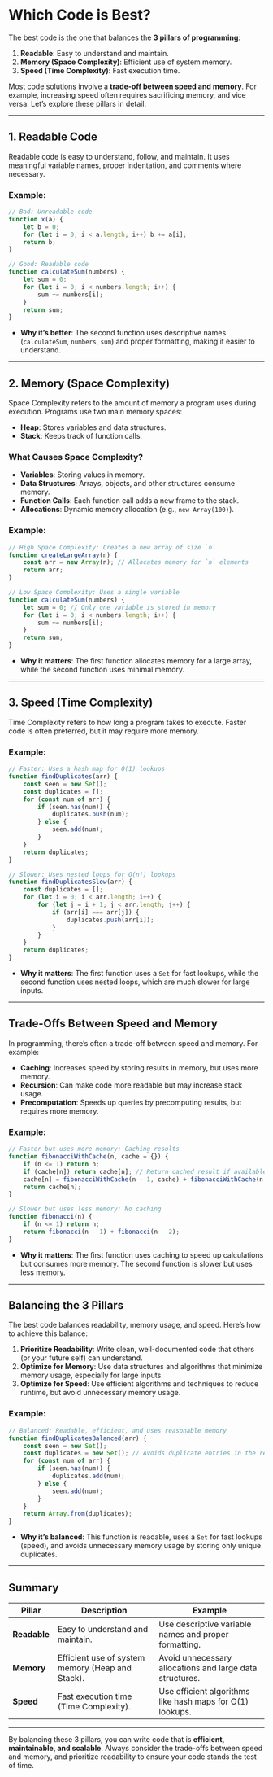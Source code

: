 # Which Code is Best?

The best code is the one that balances the **3 pillars of programming**:
1. **Readable**: Easy to understand and maintain.
2. **Memory (Space Complexity)**: Efficient use of system memory.
3. **Speed (Time Complexity)**: Fast execution time.

Most code solutions involve a **trade-off between speed and memory**. For example, increasing speed often requires sacrificing memory, and vice versa. Let’s explore these pillars in detail.

---

## 1. **Readable Code**
Readable code is easy to understand, follow, and maintain. It uses meaningful variable names, proper indentation, and comments where necessary.

### Example:
```javascript
// Bad: Unreadable code
function x(a) {
    let b = 0;
    for (let i = 0; i < a.length; i++) b += a[i];
    return b;
}

// Good: Readable code
function calculateSum(numbers) {
    let sum = 0;
    for (let i = 0; i < numbers.length; i++) {
        sum += numbers[i];
    }
    return sum;
}
```
- **Why it’s better**: The second function uses descriptive names (`calculateSum`, `numbers`, `sum`) and proper formatting, making it easier to understand.

---

## 2. **Memory (Space Complexity)**
Space Complexity refers to the amount of memory a program uses during execution. Programs use two main memory spaces:
- **Heap**: Stores variables and data structures.
- **Stack**: Keeps track of function calls.

### What Causes Space Complexity?
- **Variables**: Storing values in memory.
- **Data Structures**: Arrays, objects, and other structures consume memory.
- **Function Calls**: Each function call adds a new frame to the stack.
- **Allocations**: Dynamic memory allocation (e.g., `new Array(100)`).

### Example:
```javascript
// High Space Complexity: Creates a new array of size `n`
function createLargeArray(n) {
    const arr = new Array(n); // Allocates memory for `n` elements
    return arr;
}

// Low Space Complexity: Uses a single variable
function calculateSum(numbers) {
    let sum = 0; // Only one variable is stored in memory
    for (let i = 0; i < numbers.length; i++) {
        sum += numbers[i];
    }
    return sum;
}
```
- **Why it matters**: The first function allocates memory for a large array, while the second function uses minimal memory.

---

## 3. **Speed (Time Complexity)**
Time Complexity refers to how long a program takes to execute. Faster code is often preferred, but it may require more memory.

### Example:
```javascript
// Faster: Uses a hash map for O(1) lookups
function findDuplicates(arr) {
    const seen = new Set();
    const duplicates = [];
    for (const num of arr) {
        if (seen.has(num)) {
            duplicates.push(num);
        } else {
            seen.add(num);
        }
    }
    return duplicates;
}

// Slower: Uses nested loops for O(n²) lookups
function findDuplicatesSlow(arr) {
    const duplicates = [];
    for (let i = 0; i < arr.length; i++) {
        for (let j = i + 1; j < arr.length; j++) {
            if (arr[i] === arr[j]) {
                duplicates.push(arr[i]);
            }
        }
    }
    return duplicates;
}
```
- **Why it matters**: The first function uses a `Set` for fast lookups, while the second function uses nested loops, which are much slower for large inputs.

---

## Trade-Offs Between Speed and Memory
In programming, there’s often a trade-off between speed and memory. For example:
- **Caching**: Increases speed by storing results in memory, but uses more memory.
- **Recursion**: Can make code more readable but may increase stack usage.
- **Precomputation**: Speeds up queries by precomputing results, but requires more memory.

### Example:
```javascript
// Faster but uses more memory: Caching results
function fibonacciWithCache(n, cache = {}) {
    if (n <= 1) return n;
    if (cache[n]) return cache[n]; // Return cached result if available
    cache[n] = fibonacciWithCache(n - 1, cache) + fibonacciWithCache(n - 2, cache);
    return cache[n];
}

// Slower but uses less memory: No caching
function fibonacci(n) {
    if (n <= 1) return n;
    return fibonacci(n - 1) + fibonacci(n - 2);
}
```
- **Why it matters**: The first function uses caching to speed up calculations but consumes more memory. The second function is slower but uses less memory.

---

## Balancing the 3 Pillars
The best code balances readability, memory usage, and speed. Here’s how to achieve this balance:

1. **Prioritize Readability**: Write clean, well-documented code that others (or your future self) can understand.
2. **Optimize for Memory**: Use data structures and algorithms that minimize memory usage, especially for large inputs.
3. **Optimize for Speed**: Use efficient algorithms and techniques to reduce runtime, but avoid unnecessary memory usage.

### Example:
```javascript
// Balanced: Readable, efficient, and uses reasonable memory
function findDuplicatesBalanced(arr) {
    const seen = new Set();
    const duplicates = new Set(); // Avoids duplicate entries in the result
    for (const num of arr) {
        if (seen.has(num)) {
            duplicates.add(num);
        } else {
            seen.add(num);
        }
    }
    return Array.from(duplicates);
}
```
- **Why it’s balanced**: This function is readable, uses a `Set` for fast lookups (speed), and avoids unnecessary memory usage by storing only unique duplicates.

---

## Summary

| Pillar           | Description                                                                 | Example                                                                 |
|------------------|-----------------------------------------------------------------------------|-------------------------------------------------------------------------|
| **Readable**     | Easy to understand and maintain.                                            | Use descriptive variable names and proper formatting.                   |
| **Memory**       | Efficient use of system memory (Heap and Stack).                            | Avoid unnecessary allocations and large data structures.                |
| **Speed**        | Fast execution time (Time Complexity).                                      | Use efficient algorithms like hash maps for O(1) lookups.               |

---

By balancing these 3 pillars, you can write code that is **efficient, maintainable, and scalable**. Always consider the trade-offs between speed and memory, and prioritize readability to ensure your code stands the test of time.

